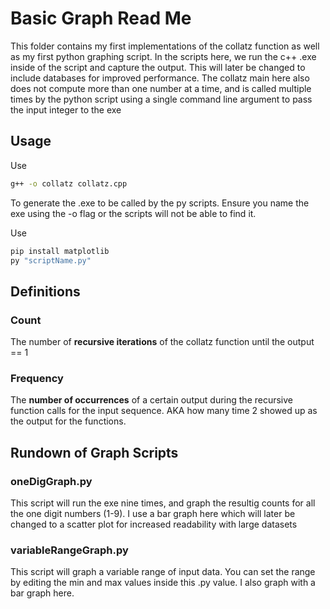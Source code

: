 # Basic Graph Read Me

This folder contains my first implementations of the collatz function as well
as my first python graphing script. In the scripts here, we run the c++ .exe
inside of the script and capture the output. This will later be changed to include
databases for improved performance. The collatz main here also does not compute
more than one number at a time, and is called multiple times by the python script
using a single command line argument to pass the input integer to the exe

## Usage

Use

```sh
g++ -o collatz collatz.cpp
```

To generate the .exe to be called by the py scripts. Ensure you name the exe
using the -o flag or the scripts will not be able to find it.

Use

```sh
pip install matplotlib
py "scriptName.py"
```

## Definitions

### Count

The number of **recursive iterations** of the collatz function until 
the output == 1

### Frequency

The **number of occurrences** of a certain output during the 
recursive function calls for the input sequence. AKA how
many time 2 showed up as the output for the functions.

## Rundown of Graph Scripts

### oneDigGraph.py

This script will run the exe nine times, and graph the resultig counts for all 
the one digit numbers (1-9). I use a bar graph here which will later be changed
to a scatter plot for increased readability with large datasets

### variableRangeGraph.py

This script will graph a variable range of input data. You can set the range
by editing the min and max values inside this .py value. I also graph with 
a bar graph here.
